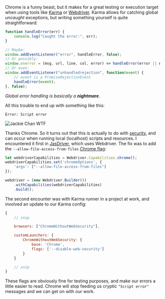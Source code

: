 <!--
title=Script error from Chrome with Karma and Webdriver
author=perry.mitchell
description=Chrome will sometimes throw a mysterious 'script error' when catching global errors in Karma tests or Webdriver instances
date=2016-08-04 19:49:20
tags=testing,javascript,development,bugs
headerImg=chrome-error.jpg
-->
Chrome is a funny beast, but it makes for a great testing or execution target when using tools like [Karma](https://karma-runner.github.io/1.0/index.html) or [Webdriver](https://github.com/SeleniumHQ/selenium/wiki/WebDriverJs). Karma allows for catching global _uncaught_ exceptions, but writing something yourself is quite straightforward:

```js
function handleError(err) {
    console.log("Caught the error:", err);
}

// Maybe:
window.addEventListener("error", handleError, false);
// Or possibly:
window.onerror = (msg, url, line, col, error) => handleError(error || new Error(msg));
// Or even:
window.addEventListener("unhandledrejection", function(event) {
    // event is a PromiseRejectionEvent
    handleError(event);
}, false);
```

_Global error handling is basically a **nightmare**_.

All this trouble to end up with something like this:

```
Error: Script error
```

![Jackie Chan WTF](jackie-wtf.jpg)

Thanks Chrome. So it turns out that this is actually to do with [security](http://stackoverflow.com/a/7778424/966338), and can occur when running local (localhost) scripts and resources. I encountered it first in [JasDriver](https://github.com/perry-mitchell/jasdriver), which uses Webdriver. The fix was to add the `--allow-file-access-from-files` [Chrome flag](https://github.com/perry-mitchell/jasdriver/blob/4ea9248cd992357de517eceb5c18e5417b8db50d/source/index.js#L55):

```js
let webdriverCapabilities = Webdriver.Capabilities.chrome();
webdriverCapabilities.set('chromeOptions', {
    'args': ["--allow-file-access-from-files"]
});

webdriver = (new Webdriver.Builder())
    .withCapabilities(webdriverCapabilities)
    .build();
```

The second encounter was with Karma runner in a project at work, and involved an update to our Karma config:

```js
{
    // snip

    browsers: ["ChromeWithoutWebSecurity"],

    customLaunchers: {
        ChromeWithoutWebSecurity: {
            base: 'Chrome',
            flags: ['--disable-web-security']
        }
    }

    // snip
}
```

These flags are obviously fine for testing purposes, and make our errors a little easier to read. Chrome will stop feeding us cryptic `"Script error"` messages and we can get on with our work.
